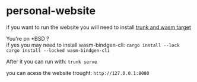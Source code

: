 # personal-website

if you want to run the website you will need to install <a href="https://yew.rs/docs/getting-started/introduction#install-webassembly-target">trunk and wasm target</a><br>

You're on *BSD ?<br>
if yes you may need to install wasm-bindgen-cli: `cargo install --lock cargo install --locked wasm-bindgen-cli`

After it you can run with:
`trunk serve`

you can acess the website trought: `http://127.0.0.1:8080`
